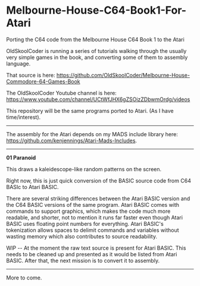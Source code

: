 # Melbourne-House-C64-Book1-For-Atari
Porting the C64 code from the Melbourne House C64 Book 1 to the Atari

OldSkoolCoder is running a series of tutorials walking through the usually very simple games in the book, and converting some of them to assembly language.

That source is here:  https://github.com/OldSkoolCoder/Melbourne-House-Commodore-64-Games-Book

The OldSkoolCoder Youtube channel is here:  https://www.youtube.com/channel/UCtWfJHX6gZSOizZDbwmOrdg/videos

This repository will be the same programs ported to Atari.  (As I have time/interest).

---

The assembly for the Atari depends on my MADS include library here: https://github.com/kenjennings/Atari-Mads-Includes.  

---

**01 Paranoid**

This draws a kaleidescope-like random patterns on the screen.

Right now, this is just quick conversion of the BASIC source code from C64 BASIc to Atari BASIC.

There are several striking differences between the Atari BASIC version and the C64 BASIC versions of the same program. Atari BASIC comes with commands to support graphics, which makes the code much more readable, and shorter, not to mention it runs far faster even though Atari BASIC uses floating point numbers for everything.  Atari BASIC's tokenization allows spaces to delimit commands and variables without wasting memory which also contributes to source readability. 

WIP -- At the moment the raw text source is present for Atari BASIC.   This needs to be cleaned up and presented as it would be listed from Atari BASIC.  After that, the next mission is to convert it to assembly. 

---

More to come.

